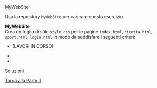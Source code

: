 MyWebSite


Usa la repository `MyWebSite` per caricare questo esercizio.

**MyWebSite**<br>
Crea un foglio di stile `style.css` per le pagine `index.html`,
`ricetta.html`, `sport.html`, `login.html` in modo da soddisfare
i seguenti criteri:

* (LAVORI IN CORSO)

*

*

<a href="https://github.com/FabioZTessitore/laboratorio/tree/master/esercizi/part-ii/intro-css">Soluzioni</a>

<a href="/activities/2">Torna alla Parte II</a>
